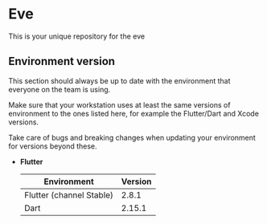 # Eve

This is your unique repository for the eve

## Environment version

This section should always be up to date with the environment that everyone on the team is using.

Make sure that your workstation uses at least the same versions of environment to the ones listed here, for example the Flutter/Dart and Xcode versions.

Take care of bugs and breaking changes when updating your environment for versions beyond these.

- **Flutter**

  | Environment              | Version |
  | ------------------------ | ------- |
  | Flutter (channel Stable) | 2.8.1   |
  | Dart                     | 2.15.1  |
